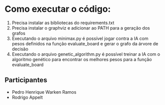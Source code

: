 # Como executar o código:

1. Precisa instalar as bibliotecas do requirements.txt
2. Precisa instalar o graphviz e adicionar ao PATH para a geração dos grafos
3. Executando o arquivo minimax.py é possível jogar contra a IA com pesos definidos na função evaluate_board e gerar o grafo da árvore de decisão
4. Executando o arquivo genetic_algorithm.py é possível treinar a IA com o algoritmo genético para encontrar os melhores pesos para a função evaluate_board

## Participantes

- Pedro Henrique Warken Ramos
- Rodrigo Appelt